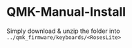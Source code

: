 # QMK-Manual-Install

Simply download & unzip the folder into `../qmk_firmware/keyboards/<RosesLite>` 
